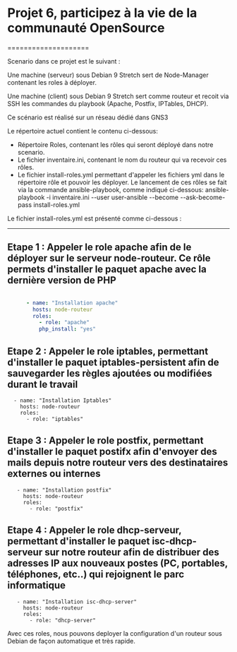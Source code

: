 # Projet 6, participez à la vie de la communauté OpenSource

====================

Scenario dans ce projet est le suivant : 

Une machine (serveur) sous Debian 9 Stretch sert de Node-Manager contenant les roles à déployer.

Une machine (client) sous Debian 9 Stretch sert comme routeur et recoit via SSH les commandes du playbook (Apache, Postfix, IPTables, DHCP).

Ce scénario est réalisé sur un réseau dédié dans GNS3


Le répertoire actuel contient le contenu ci-dessous:
- Répertoire Roles, contenant les rôles qui seront déployé dans notre scenario.
- Le fichier inventaire.ini, contenant le nom du routeur qui va recevoir ces rôles.
- Le fichier install-roles.yml permettant d'appeler les fichiers yml dans le répertoire rôle et pouvoir les déployer.
Le lancement de ces rôles se fait via la commande ansible-playbook, comme indiqué ci-dessous:
ansible-playbook -i inventaire.ini --user user-ansible --become --ask-become-pass install-roles.yml

 Le fichier install-roles.yml est présenté comme ci-dessous :

---------------------------------------------------------------------------

## Etape 1 : Appeler le role apache afin de le déployer sur le serveur node-routeur. Ce rôle permets d'installer le paquet apache avec la dernière version de PHP

```yaml

      - name: "Installation apache"
        hosts: node-routeur
        roles:
          - role: "apache"
          php_install: "yes"
```

## Etape 2 : Appeler le role iptables, permettant d'installer le paquet iptables-persistent afin de sauvegarder les règles ajoutées ou modifiées durant le travail

      - name: "Installation Iptables"
        hosts: node-routeur
        roles:
          - role: "iptables"

## Etape 3 : Appeler le role postfix, permettant d'installer le paquet postifx afin d'envoyer des mails depuis notre routeur vers des destinataires externes ou internes

       - name: "Installation postfix"
         hosts: node-routeur
         roles:
           - role: "postfix"

## Etape 4 : Appeler le role dhcp-serveur, permettant d'installer le paquet isc-dhcp-serveur sur notre routeur afin de distribuer des adresses IP aux nouveaux postes (PC, portables, téléphones, etc..) qui rejoignent le parc informatique

       - name: "Installation isc-dhcp-server"
         hosts: node-routeur
         roles:
           - role: "dhcp-server"


Avec ces roles, nous pouvons deployer la configuration d'un routeur sous Debian de façon automatique et très rapide.
